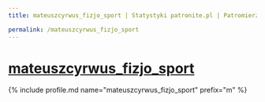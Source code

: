 ```yaml
---
title: mateuszcyrwus_fizjo_sport | Statystyki patronite.pl | Patromierz

permalink: /mateuszcyrwus_fizjo_sport
---
```


# [mateuszcyrwus_fizjo_sport](https://patronite.pl/mateuszcyrwus_fizjo_sport)

{% include profile.md name="mateuszcyrwus_fizjo_sport" prefix="m" %}
